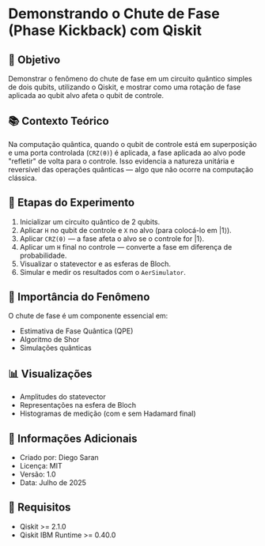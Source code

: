 # Demonstrando o Chute de Fase (Phase Kickback) com Qiskit

## 🎯 Objetivo
Demonstrar o fenômeno do chute de fase em um circuito quântico simples de dois qubits, utilizando o Qiskit, e mostrar como uma rotação de fase aplicada ao qubit alvo afeta o qubit de controle.

## 📚 Contexto Teórico
Na computação quântica, quando o qubit de controle está em superposição e uma porta controlada (`CRZ(θ)`) é aplicada, a fase aplicada ao alvo pode "refletir" de volta para o controle. Isso evidencia a natureza unitária e reversível das operações quânticas — algo que não ocorre na computação clássica.

## 🧪 Etapas do Experimento

1. Inicializar um circuito quântico de 2 qubits.
2. Aplicar `H` no qubit de controle e `X` no alvo (para colocá-lo em |1⟩).
3. Aplicar `CRZ(θ)` — a fase afeta o alvo se o controle for |1⟩.
4. Aplicar um `H` final no controle — converte a fase em diferença de probabilidade.
5. Visualizar o statevector e as esferas de Bloch.
6. Simular e medir os resultados com o `AerSimulator`.

## 🧠 Importância do Fenômeno
O chute de fase é um componente essencial em:
- Estimativa de Fase Quântica (QPE)
- Algoritmo de Shor
- Simulações quânticas

## 📊 Visualizações
- Amplitudes do statevector
- Representações na esfera de Bloch
- Histogramas de medição (com e sem Hadamard final)

## 📎 Informações Adicionais
- Criado por: Diego Saran
- Licença: MIT
- Versão: 1.0
- Data: Julho de 2025

## 🧰 Requisitos
- Qiskit >= 2.1.0
- Qiskit IBM Runtime >= 0.40.0
